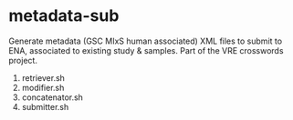 # metadata-sub

Generate metadata (GSC MIxS human associated) XML files to submit to ENA, associated to existing study & samples.
Part of the VRE crosswords project.

1. retriever.sh
2. modifier.sh
3. concatenator.sh
4. submitter.sh
